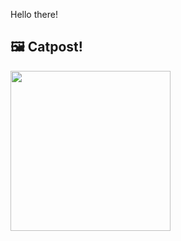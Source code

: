 Hello there!



## 🖼️ Catpost!

<sub>
    <img src="https://cdn2.thecatapi.com/images/IErllLGXL.png" height="256">
</sub>

